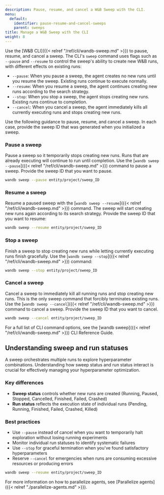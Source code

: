 ```yaml
---
description: Pause, resume, and cancel a W&B Sweep with the CLI.
menu:
  default:
    identifier: pause-resume-and-cancel-sweeps
    parent: sweeps
title: Manage a W&B Sweep with the CLI
weight: 8
---
```


Use the [W&B CLI]({{< relref "/ref/cli/wandb-sweep.md" >}}) to pause, resume, and cancel a sweep. The CLI's `sweep` command uses flags such as `--pause` and `--resume` to control the sweep's ability to create new W&B runs, with different effects on existing runs:

- `--pause`: When you pause a sweep, the agent creates no new runs until you resume the sweep. Existing runs continue to execute normally.
- `--resume`: When you resume a sweep, the agent continues creating new runs according to the search strategy.
- `--stop`: When you stop a sweep, the agent stops creating new runs. Existing runs continue to completion.
- `--cancel`: When you cancel a sweep, the agent immediately kills all currently executing runs and stops creating new runs.


Use the following guidance to pause, resume, and cancel a sweep. In each case, provide the sweep ID that was generated when you initialized a sweep.

### Pause a sweep

Pause a sweep so it temporarily stops creating new runs. Runs that are already executing will continue to run until completion. Use the [`wandb sweep --pause`]({{< relref "/ref/cli/wandb-sweep.md" >}}) command to pause a sweep. Provide the sweep ID that you want to pause.

```bash
wandb sweep --pause entity/project/sweep_ID
```

### Resume a sweep

Resume a paused sweep with the [`wandb sweep --resume`]({{< relref "/ref/cli/wandb-sweep.md" >}}) command. The sweep will start creating new runs again according to its search strategy. Provide the sweep ID that you want to resume:

```bash
wandb sweep --resume entity/project/sweep_ID
```

### Stop a sweep

Finish a sweep to stop creating new runs while letting currently executing runs finish gracefully. Use the [`wandb sweep --stop`]({{< relref "/ref/cli/wandb-sweep.md" >}}) command:

```bash
wandb sweep --stop entity/project/sweep_ID
```

### Cancel a sweep

Cancel a sweep to immediately kill all running runs and stop creating new runs. This is the only sweep command that forcibly terminates existing runs. Use the [`wandb sweep --cancel`]({{< relref "/ref/cli/wandb-sweep.md" >}}) command to cancel a sweep. Provide the sweep ID that you want to cancel.

```bash
wandb sweep --cancel entity/project/sweep_ID
```

For a full list of CLI command options, see the [wandb sweep]({{< relref "/ref/cli/wandb-sweep.md" >}}) CLI Reference Guide.

## Understanding sweep and run statuses

A sweep orchestrates multiple runs to explore hyperparameter combinations. Understanding how sweep status and run status interact is crucial for effectively managing your hyperparameter optimization.

### Key differences

- **Sweep status** controls whether new runs are created (Running, Paused, Stopped, Cancelled, Finished, Failed, Crashed)
- **Run status** reflects the execution state of individual runs (Pending, Running, Finished, Failed, Crashed, Killed)

### Best practices

- Use `--pause` instead of cancel when you want to temporarily halt exploration without losing running experiments
- Monitor individual run statuses to identify systematic failures
- Use `--stop` for graceful termination when you've found satisfactory hyperparameters
- Reserve `--cancel` for emergencies when runs are consuming excessive resources or producing errors

```bash
wandb sweep --resume entity/project/sweep_ID
```

For more information on how to parallelize agents, see [Parallelize agents]({{< relref "./parallelize-agents.md" >}}).